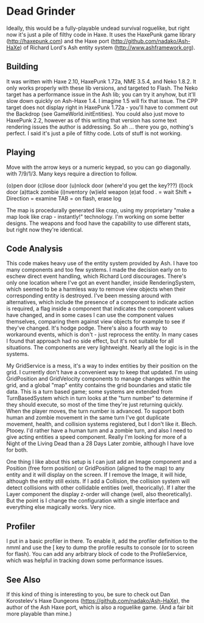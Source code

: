 # Dead Grinder

Ideally, this would be a fully-playable undead survival roguelike, but right now it's just a pile of filthy code in Haxe. It uses the HaxePunk game library (http://haxepunk.com) and the Haxe port (http://github.com/nadako/Ash-HaXe) of Richard Lord's Ash entity system (http://www.ashframework.org).

## Building
It was written with Haxe 2.10, HaxePunk 1.72a, NME 3.5.4, and Neko 1.8.2. It only works properly with these lib versions, and targeted to Flash. The Neko target has a performance issue in the Ash lib; you can try it anyhow, but it'll slow down quickly on Ash-Haxe 1.4. I imagine 1.5 will fix that issue. The CPP target does not display right in HaxePunk 1.72a - you'll have to comment out the Backdrop (see GameWorld.initEntities). You could also just move to HaxePunk 2.2, however as of this writing that version has some text rendering issues the author is addressing. So ah ... there you go, nothing's perfect. I said it's just a pile of filthy code. Lots of stuff is not working.

## Playing
Move with the arrow keys or a numeric keypad, so you can go diagonally. with 7/9/1/3. Many keys require a direction to follow. 

(o)pen door
(c)lose door
(u)nlock door (where'd you get the key???)
(l)ock door
(a)ttack zombie
(i)nventory
(w)ield weapon
(e)at food
. = wait
Shift + Direction = examine
TAB = on flash, erase log

The map is procedurally generated like crap, using my proprietary "make a map look like crap - instantly!" technology. I'm working on some better designs. The weapons and food have the capability to use different stats, but right now they're identical. 

## Code Analysis
This code makes heavy use of the entity system provided by Ash. I have too many components and too few systems. I made the decision early on to eschew direct event handling, which Richard Lord discourages. There's only one location where I've got an event handler, inside RenderingSystem, which seemed to be a harmless way to remove view objects when their corresponding entity is destroyed. I've been messing around with alternatives, which include the presence of a component to indicate action is required, a flag inside a component that indicates the component values have changed, and in some cases I can use the component values themselves, comparing them against view objects for example to see if they've changed. It's hodge podge. There's also a fourth way to workaround events, which is don't - just reprocess the entity. In many cases I found that approach had no side effect, but it's not suitable for all situations. The components are very lightweight. Nearly all the logic is in the systems.

My GridService is a mess, it's a way to index entities by their position on the grid. I currently don't have a convenient way to keep that updated. I'm using GridPosition and GridVelocity components to manage changes within the grid, and a global "map" entity contains the grid boundaries and static tile data. This is a turn based game; some systems are extended from TurnBasedSystem which in turn looks at the "turn number" to determine if they should execute, so most of the time they're just returning quickly. When the player moves, the turn number is advanced. To support both human and zombie movement in the same turn I've got duplicate movement, health, and collision systems registered, but I don't like it. Blech. Ptooey. I'd rather have a human turn and a zombie turn, and also I need to give acting entities a speed component. Really I'm looking for more of a Night of the Living Dead than a 28 Days Later zombie, although I have love for both.

One thing I like about this setup is I can just add an Image component and a Position (free form position) or GridPosition (aligned to the map) to any entity and it will display on the screen. If I remove the Image, it will hide, although the entity still exists. If I add a Collision, the collision system will detect collisions with other collidable entities (well, theorically). If I alter the Layer component the display z-order will change (well, also theoretically). But the point is I change the configuration with a single interface and everything else magically works. Very nice.
 
## Profiler
I put in a basic profiler in there. To enable it, add the profiler definition to the nmml and use the [ key to dump the profile results to console (or to screen for flash). You can add any arbitrary block of code to the ProfileService, which was helpful in tracking down some performance issues.

## See Also
If this kind of thing is interesting to you, be sure to check out Dan Korostelev's Haxe Dungeons (https://github.com/nadako/Ash-HaXe), the author of the Ash Haxe port, which is also a roguelike game. (And a fair bit more playable than mine.)
